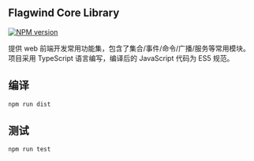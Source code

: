 
## Flagwind Core Library

[![NPM version](https://img.shields.io/npm/v/flagwind-core.svg?style=flat)](https://www.npmjs.com/package/flagwind-core)

提供 web 前端开发常用功能集，包含了集合/事件/命令/广播/服务等常用模块。<br/>
项目采用 TypeScript 语言编写，编译后的 JavaScript 代码为 ES5 规范。

## 编译

``` sh
npm run dist
```

## 测试

```
npm run test
```
